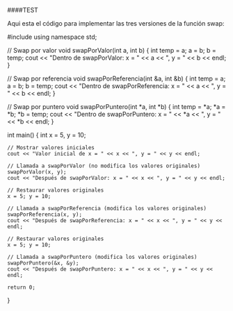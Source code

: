 ####TEST

Aqui esta  el código para implementar las tres versiones de la función swap:


#include <iostream>
using namespace std;

// Swap por valor
void swapPorValor(int a, int b) {
    int temp = a;
    a = b;
    b = temp;
    cout << "Dentro de swapPorValor: x = " << a << ", y = " << b << endl;
}

// Swap por referencia
void swapPorReferencia(int &a, int &b) {
    int temp = a;
    a = b;
    b = temp;
    cout << "Dentro de swapPorReferencia: x = " << a << ", y = " << b << endl;
}

// Swap por puntero
void swapPorPuntero(int *a, int *b) {
    int temp = *a;
    *a = *b;
    *b = temp;
    cout << "Dentro de swapPorPuntero: x = " << *a << ", y = " << *b << endl;
}

int main() {
    int x = 5, y = 10;

    // Mostrar valores iniciales
    cout << "Valor inicial de x = " << x << ", y = " << y << endl;

    // Llamada a swapPorValor (no modifica los valores originales)
    swapPorValor(x, y);
    cout << "Después de swapPorValor: x = " << x << ", y = " << y << endl;

    // Restaurar valores originales
    x = 5; y = 10;

    // Llamada a swapPorReferencia (modifica los valores originales)
    swapPorReferencia(x, y);
    cout << "Después de swapPorReferencia: x = " << x << ", y = " << y << endl;

    // Restaurar valores originales
    x = 5; y = 10;

    // Llamada a swapPorPuntero (modifica los valores originales)
    swapPorPuntero(&x, &y);
    cout << "Después de swapPorPuntero: x = " << x << ", y = " << y << endl;

    return 0;
}
